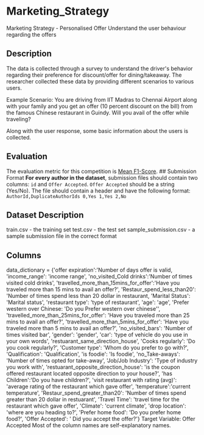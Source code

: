 # Marketing_Strategy
Marketing Strategy - Personalised Offer Understand the user behaviour regarding the offers


## Description
The data is collected through a survey to understand the driver's behavior regarding their preference for discount/offer for dining/takeaway. The researcher collected these data by providing different scenarios to various users.

Example Scenario: You are driving from IIT Madras to Chennai Airport along with your family and you get an offer (10 percent discount on the bill) from the famous Chinese restaurant in Guindy. Will you avail of the offer while traveling?

Along with the user response, some basic information about the users is collected.

## Evaluation
The evaluation metric for this competition is [Mean F1-Score](https://en.wikipedia.org/wiki/F-score). ## Submission Format **For every author in the dataset**, submission files should contain two columns: `id` and `Offer Accepted`. `Offer Accepted` should be a string (Yes/No). The file should contain a header and have the following format: ``` AuthorId,DuplicateAuthorIds 0,Yes 1,Yes 2,No ```

## Dataset Description
train.csv - the training set
test.csv - the test set
sample_submission.csv - a sample submission file in the correct format
## Columns
data_dictionary = {'offer expiration':'Number of days offer is valid,
'income_range': 'income range',
'no_visited_Cold drinks':'Number of times visited cold drinks',
'travelled_more_than_15mins_for_offer':'Have you traveled more than 15 mins to avail an offer?',
'Restaur_spend_less_than20': 'Number of times spend less than 20 dollar in restaurant,
'Marital Status': 'Marital status',
'restaurant type': 'type of restaurant',
'age': 'age',
'Prefer western over Chinese: 'Do you Prefer western over chinese'',
'travelled_more_than_25mins_for_offer': 'Have you traveled more than 25 mins to avail an offer?',
'travelled_more_than_5mins_for_offer': 'Have you traveled more than 5 mins to avail an offer?',
'no_visited_bars': 'Number of times visited bar',
'gender': 'gender',
'car': 'type of vehicle do you use in your own words',
'restuarant_same_direction_house',
'Cooks regularly': 'Do you cook regularly?',
'Customer type': 'Whom do you prefer to go with?',
'Qualification': 'Qualification',
'is foodie': 'Is foodie',
'no_Take-aways': 'Number of times opted for take-away',
'Job/Job Industry': 'Type of industry you work with',
'restuarant_opposite_direction_house': 'is the coupon offered restaurant located opposite direction to your house?',
'has Children':'Do you have children?',
'visit restaurant with rating (avg)': 'average rating of the restaurant which gave offer',
'temperature':'current temperature',
'Restaur_spend_greater_than20': 'Number of times spend greater than 20 dollar in restuarant',
'Travel Time': 'travel time for the restaurant which gave offer',
'Climate': 'current climate',
'drop location': 'where are you heading to?',
'Prefer home food': 'Do you prefer home food?',
'Offer Accepted': ' Did you accept the offer?'}
Target Variable: Offer Accepted
Most of the column names are self-explanatory names.
